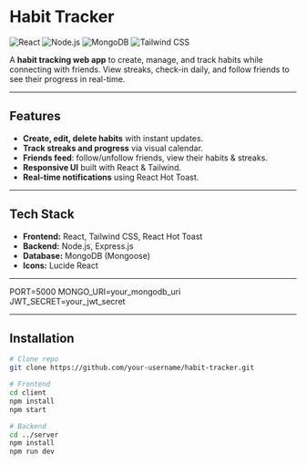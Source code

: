 # Habit Tracker 

![React](https://img.shields.io/badge/React-20232A?style=for-the-badge&logo=react&logoColor=61DAFB) ![Node.js](https://img.shields.io/badge/Node.js-339933?style=for-the-badge&logo=node.js&logoColor=white) ![MongoDB](https://img.shields.io/badge/MongoDB-47A248?style=for-the-badge&logo=mongodb&logoColor=white) ![Tailwind CSS](https://img.shields.io/badge/Tailwind%20CSS-06B6D4?style=for-the-badge&logo=tailwind-css&logoColor=white)

A **habit tracking web app** to create, manage, and track habits while connecting with friends. View streaks, check-in daily, and follow friends to see their progress in real-time.

---

## Features

- **Create, edit, delete habits** with instant updates.  
- **Track streaks and progress** via visual calendar.  
- **Friends feed**: follow/unfollow friends, view their habits & streaks.  
- **Responsive UI** built with React & Tailwind.  
- **Real-time notifications** using React Hot Toast.  


---

## Tech Stack

- **Frontend:** React, Tailwind CSS, React Hot Toast  
- **Backend:** Node.js, Express.js  
- **Database:** MongoDB (Mongoose)  
- **Icons:** Lucide React  

---

PORT=5000
MONGO_URI=your_mongodb_uri
JWT_SECRET=your_jwt_secret

---

## Installation

```bash
# Clone repo
git clone https://github.com/your-username/habit-tracker.git

# Frontend
cd client
npm install
npm start

# Backend
cd ../server
npm install
npm run dev
```
